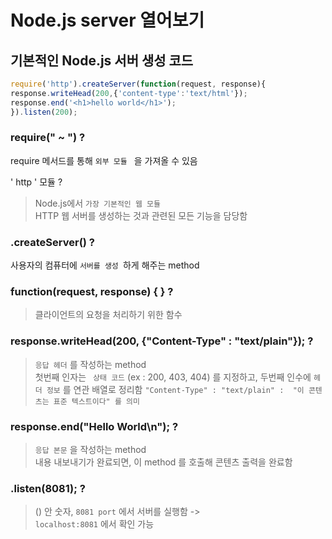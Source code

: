 # Node.js server 열어보기

## 기본적인 Node.js 서버 생성 코드
``` js
require('http').createServer(function(request, response){
response.writeHead(200,{'content-type':'text/html'});
response.end('<h1>hello world</h1>');
}).listen(200);
```

### require(" ~ ") ?
require 메서드를 통해 ``` 외부 모듈  ``` 을 가져올 수 있음       
>
' http ' 모듈 ?
> Node.js에서 ``` 가장 기본적인 웹 모듈 ``` <br>
HTTP 웹 서버를 생성하는 것과 관련된 모든 기능을 담당함 <br>

### .createServer() ?
사용자의 컴퓨터에 ``` 서버를 생성  ```하게 해주는 method  <br>  

### function(request, response) { } ?
> 클라이언트의 요청을 처리하기 위한 함수<br>

### response.writeHead(200, {"Content-Type" : "text/plain"}); ?
>  ``` 응답 헤더 ``` 를 작성하는 method <br>
첫번째 인자는 ``` 상태 코드``` (ex : 200, 403, 404) 를 지정하고,  두번째 인수에 ``` 헤더 정보 ``` 를 연관 배열로 정리함 
``` "Content-Type" : "text/plain" :  "이 콘텐츠는 표준 텍스트이다" 를 의미 ``` <br>

###  response.end("Hello World\n"); ?
> ``` 응답 본문 ``` 을 작성하는 method <br>
내용 내보내기가 완료되면, 이 method 를 호출해 콘텐츠 출력을 완료함 <br>

### .listen(8081); ?
> () 안 숫자, ``` 8081 port ``` 에서 서버를 실행함 -> <br>
 ``` localhost:8081 ``` 에서 확인 가능 <br>

